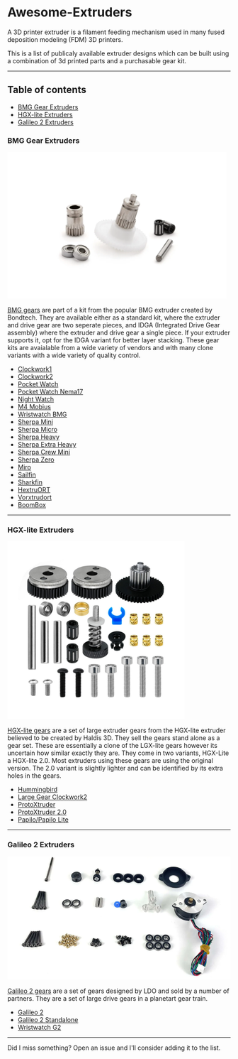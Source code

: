 # Awesome-Extruders

A 3D printer extruder is a filament feeding mechanism used in many fused deposition modeling (FDM) 3D printers. 

This is a list of publicaly available extruder designs which can be built using a combination of 3d printed parts and a purchasable gear kit.

--------------------

## Table of contents
- [BMG Gear Extruders](#bmg-gear-extruders)
- [HGX-lite Extruders](#hgx-lite-extruders)
- [Galileo 2 Extruders](#galileo-2-extruders)
### BMG Gear Extruders
<img src="bmg.png" width="495" height="330">

[BMG gears](https://www.bondtech.se/product-category/extruders/bmg-series/?srsltid=AfmBOoqG_gRRpSIDdcMdXtBJIBlN_L-gR9r2ktUPrTVjUjdEChwsAM0k) are part of a kit 
from the popular BMG extruder created by Bondtech. They are available either as a standard kit, where the extruder and drive gear are two seperate pieces, and 
IDGA (Integrated Drive Gear assembly) where the extruder and drive gear a single piece. If your extruder supports it, opt for the IDGA variant for better layer stacking.
These gear kits are avaialable from a wide variety of vendors and with many clone variants with a wide variety of quality control.

- [Clockwork1](https://github.com/VoronDesign/Voron-Afterburner/releases)
- [Clockwork2](https://github.com/VoronDesign/Voron-Stealthburner)
- [Pocket Watch](https://github.com/VoronDesign/Voron-0/tree/Voron0.0/VORON_Pocketwatch)
- [Pocket Watch Nema17](https://mods.vorondesign.com/details/1rw8IyTJO2hoMYllya1IgQ)
- [Night Watch](https://github.com/VoronDesign/Pocket-Watch/tree/main)
- [M4 Mobius](https://github.com/VoronDesign/Mobius-Extruder)
- [Wristwatch BMG](https://github.com/bythorsthunder/Voron_Mods/tree/main/Wristwatch_Extruder_BMG)
- [Sherpa Mini](https://github.com/Annex-Engineering/Sherpa_Mini-Extruder)
- [Sherpa Micro](https://github.com/Annex-Engineering/Sherpa_Micro-Extruder)
- [Sherpa Heavy](https://github.com/Annex-Engineering/Sherpa_Heavy-Extruder)
- [Sherpa Extra Heavy](https://www.printables.com/model/549890-sherpa-extra-heavy-with-nema17-update-2)
- [Sherpa Crew Mini](https://github.com/jrlomas/Sherpa-Crew-Mini)
- [Sherpa Zero](https://github.com/jrlomas/Sherpa-Zero)
- [Miro](https://github.com/jrlomas/miro-extruder)
- [Sailfin](https://github.com/CroXY3D/Sailfin-Extruder)
- [Sharkfin](https://github.com/KayosMaker/Sharkfin_Extruder)
- [HextruORT](https://github.com/MirageC79/HextrudORT)
- [Vorxtrudort](https://github.com/nhchiu/VoronMods/tree/main/Extruders/Vorxtrudort)
- [BoomBox](https://www.printables.com/model/1236812-boombox-the-best-bowden-extruder-on-earth)

--------------------

### HGX-lite Extruders
<img src="hgx-lite.jpg" width="400" height="400">

[HGX-lite gears](https://www.aliexpress.us/item/3256804512828973.html?gatewayAdapt=glo2usa4itemAdapt) are a set of large extruder gears from the HGX-lite extruder believed to be created by Haldis 3D. They sell the gears stand alone as a gear set. These are essentially a clone of the LGX-lite gears however its uncertain how similar exactly they are. They come in two variants, HGX-Lite a HGX-lite 2.0.  Most extruders using these gears are using the original version. The 2.0 variant is slightly lighter and can be identified by its extra holes in the gears.

- [Hummingbird](https://github.com/nhchiu/VoronMods/tree/main/Extruders/Hummingbird)
- [Large Gear Clockwork2](https://github.com/nhchiu/VoronMods/tree/main/Extruders/Large_Gear_Clockwork2)
- [ProtoXtruder](https://github.com/nhchiu/VoronMods/tree/main/Extruders/ProtoXtruder)
- [ProtoXtruder 2.0](https://github.com/nhchiu/3DPrinter-Designs/tree/main/ProtoXtruder_2.0)
- [Papilo/Papilo Lite](https://github.com/kevinakasam/Papilio-Belt-Extruder)

--------------------

### Galileo 2 Extruders
<img src="galileo2.png" width="555" height="277">

[Galileo 2 gears](https://github.com/JaredC01/Galileo2) are a set of gears designed by LDO and sold by a number of partners. They are a set of large drive gears in a planetart gear train. 

- [Galileo 2](https://github.com/JaredC01/Galileo2/tree/main/galileo2_extruder)
- [Galileo 2 Standalone](https://github.com/JaredC01/Galileo2/tree/main/galileo2_standalone)
- [Wristwatch G2](https://github.com/tetsu97/WristWatch-G2-Extruder)

--------------------

Did I miss something? Open an issue and I'll consider adding it to the list.


